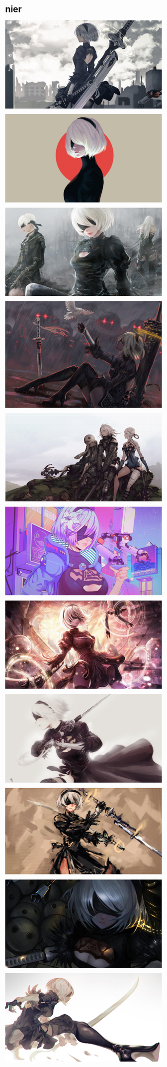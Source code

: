 # nier

<a href="819005.jpg"><img alt="819005" src="819005.jpg"></a>

<a href="b-248.jpg"><img alt="b-248" src="b-248.jpg"></a>

<a href="818992.jpg"><img alt="818992" src="818992.jpg"></a>

<a href="818999.png"><img alt="818999" src="818999.png"></a>

<a href="wallhaven-x8e7p3.jpg"><img alt="wallhaven-x8e7p3" src="wallhaven-x8e7p3.jpg"></a>

<a href="b-187.jpg"><img alt="b-187" src="b-187.jpg"></a>

<a href="922055.jpg"><img alt="922055" src="922055.jpg"></a>

<a href="818994.jpg"><img alt="818994" src="818994.jpg"></a>

<a href="1067617.jpg"><img alt="1067617" src="1067617.jpg"></a>

<a href="922053.jpg"><img alt="922053" src="922053.jpg"></a>

<a href="932574.jpg"><img alt="932574" src="932574.jpg"></a>

